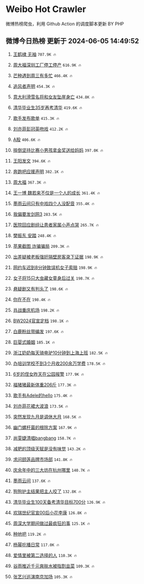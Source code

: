 # Weibo Hot Crawler 



微博热榜爬虫，利用 Github Action 的调度脚本更新 BY PHP 


## 微博今日热榜 更新于 2024-06-05 14:49:52 
1. [王鹤棣 无袖](https://s.weibo.com/weibo?q=%E7%8E%8B%E9%B9%A4%E6%A3%A3%20%E6%97%A0%E8%A2%96&t=31&band_rank=1&Refer=top) `707.9K 🔥` 

1. [周大福深圳工厂停工停产](https://s.weibo.com/weibo?q=%23%E5%91%A8%E5%A4%A7%E7%A6%8F%E6%B7%B1%E5%9C%B3%E5%B7%A5%E5%8E%82%E5%81%9C%E5%B7%A5%E5%81%9C%E4%BA%A7%23&t=31&band_rank=2&Refer=top) `616.9K 🔥` 

1. [芒种遇到周三有多忙](https://s.weibo.com/weibo?q=%23%E8%8A%92%E7%A7%8D%E9%81%87%E5%88%B0%E5%91%A8%E4%B8%89%E6%9C%89%E5%A4%9A%E5%BF%99%23&t=31&band_rank=3&Refer=top) `466.4K 🔥` 

1. [追风者声明](https://s.weibo.com/weibo?q=%23%E8%BF%BD%E9%A3%8E%E8%80%85%E5%A3%B0%E6%98%8E%23&t=31&band_rank=4&Refer=top) `454.3K 🔥` 

1. [意大利滑雪名将和女友坠崖身亡](https://s.weibo.com/weibo?q=%23%E6%84%8F%E5%A4%A7%E5%88%A9%E6%BB%91%E9%9B%AA%E5%90%8D%E5%B0%86%E5%92%8C%E5%A5%B3%E5%8F%8B%E5%9D%A0%E5%B4%96%E8%BA%AB%E4%BA%A1%23&t=31&band_rank=5&Refer=top) `434.8K 🔥` 

1. [清华毕业生35岁再考清华](https://s.weibo.com/weibo?q=%23%E6%B8%85%E5%8D%8E%E6%AF%95%E4%B8%9A%E7%94%9F35%E5%B2%81%E5%86%8D%E8%80%83%E6%B8%85%E5%8D%8E%23&t=31&band_rank=6&Refer=top) `419.6K 🔥` 

1. [歌手发布歌单](https://s.weibo.com/weibo?q=%23%E6%AD%8C%E6%89%8B%E5%8F%91%E5%B8%83%E6%AD%8C%E5%8D%95%23&t=31&band_rank=7&Refer=top) `415.3K 🔥` 

1. [刘亦菲彭冠英吻戏](https://s.weibo.com/weibo?q=%E5%88%98%E4%BA%A6%E8%8F%B2%E5%BD%AD%E5%86%A0%E8%8B%B1%E5%90%BB%E6%88%8F&t=31&band_rank=8&Refer=top) `412.2K 🔥` 

1. [A股](https://s.weibo.com/weibo?q=A%E8%82%A1&t=31&band_rank=9&Refer=top) `406.6K 🔥` 

1. [摔倒坚持比赛小男孩拿金奖送给妈妈](https://s.weibo.com/weibo?q=%23%E6%91%94%E5%80%92%E5%9D%9A%E6%8C%81%E6%AF%94%E8%B5%9B%E5%B0%8F%E7%94%B7%E5%AD%A9%E6%8B%BF%E9%87%91%E5%A5%96%E9%80%81%E7%BB%99%E5%A6%88%E5%A6%88%23&t=31&band_rank=10&Refer=top) `397.0K 🔥` 

1. [王阳发文](https://s.weibo.com/weibo?q=%23%E7%8E%8B%E9%98%B3%E5%8F%91%E6%96%87%23&t=31&band_rank=11&Refer=top) `394.6K 🔥` 

1. [奔跑吧应援声明](https://s.weibo.com/weibo?q=%23%E5%A5%94%E8%B7%91%E5%90%A7%E5%BA%94%E6%8F%B4%E5%A3%B0%E6%98%8E%23&t=31&band_rank=12&Refer=top) `382.1K 🔥` 

1. [周大福](https://s.weibo.com/weibo?q=%E5%91%A8%E5%A4%A7%E7%A6%8F&t=31&band_rank=13&Refer=top) `367.3K 🔥` 

1. [王一博 魏若来不仅是一个人的成长](https://s.weibo.com/weibo?q=%E7%8E%8B%E4%B8%80%E5%8D%9A%20%E9%AD%8F%E8%8B%A5%E6%9D%A5%E4%B8%8D%E4%BB%85%E6%98%AF%E4%B8%80%E4%B8%AA%E4%BA%BA%E7%9A%84%E6%88%90%E9%95%BF&t=31&band_rank=14&Refer=top) `361.4K 🔥` 

1. [墨雨云间只有中戏四个人没配音](https://s.weibo.com/weibo?q=%23%E5%A2%A8%E9%9B%A8%E4%BA%91%E9%97%B4%E5%8F%AA%E6%9C%89%E4%B8%AD%E6%88%8F%E5%9B%9B%E4%B8%AA%E4%BA%BA%E6%B2%A1%E9%85%8D%E9%9F%B3%23&t=31&band_rank=15&Refer=top) `355.4K 🔥` 

1. [我偏要发剑网3](https://s.weibo.com/weibo?q=%23%E6%88%91%E5%81%8F%E8%A6%81%E5%8F%91%E5%89%91%E7%BD%913%23&t=31&band_rank=16&Refer=top) `283.5K 🔥` 

1. [医院回应剧组让患者家属小声点哭](https://s.weibo.com/weibo?q=%23%E5%8C%BB%E9%99%A2%E5%9B%9E%E5%BA%94%E5%89%A7%E7%BB%84%E8%AE%A9%E6%82%A3%E8%80%85%E5%AE%B6%E5%B1%9E%E5%B0%8F%E5%A3%B0%E7%82%B9%E5%93%AD%23&t=31&band_rank=17&Refer=top) `265.7K 🔥` 

1. [樊振东 安踏](https://s.weibo.com/weibo?q=%E6%A8%8A%E6%8C%AF%E4%B8%9C%20%E5%AE%89%E8%B8%8F&t=31&band_rank=18&Refer=top) `248.4K 🔥` 

1. [苹果截图 诈骗骗局](https://s.weibo.com/weibo?q=%E8%8B%B9%E6%9E%9C%E6%88%AA%E5%9B%BE%20%E8%AF%88%E9%AA%97%E9%AA%97%E5%B1%80&t=31&band_rank=19&Refer=top) `209.3K 🔥` 

1. [出差疑被老板强奸隔壁房客录下证据](https://s.weibo.com/weibo?q=%23%E5%87%BA%E5%B7%AE%E7%96%91%E8%A2%AB%E8%80%81%E6%9D%BF%E5%BC%BA%E5%A5%B8%E9%9A%94%E5%A3%81%E6%88%BF%E5%AE%A2%E5%BD%95%E4%B8%8B%E8%AF%81%E6%8D%AE%23&t=31&band_rank=20&Refer=top) `198.9K 🔥` 

1. [网约车迟到8分钟致误机女子索赔](https://s.weibo.com/weibo?q=%23%E7%BD%91%E7%BA%A6%E8%BD%A6%E8%BF%9F%E5%88%B08%E5%88%86%E9%92%9F%E8%87%B4%E8%AF%AF%E6%9C%BA%E5%A5%B3%E5%AD%90%E7%B4%A2%E8%B5%94%23&t=31&band_rank=21&Refer=top) `198.9K 🔥` 

1. [女子将15只大虫藏女童身后过关](https://s.weibo.com/weibo?q=%23%E5%A5%B3%E5%AD%90%E5%B0%8615%E5%8F%AA%E5%A4%A7%E8%99%AB%E8%97%8F%E5%A5%B3%E7%AB%A5%E8%BA%AB%E5%90%8E%E8%BF%87%E5%85%B3%23&t=31&band_rank=22&Refer=top) `198.7K 🔥` 

1. [悬疑剧又有判头了](https://s.weibo.com/weibo?q=%E6%82%AC%E7%96%91%E5%89%A7%E5%8F%88%E6%9C%89%E5%88%A4%E5%A4%B4%E4%BA%86&t=31&band_rank=23&Refer=top) `198.6K 🔥` 

1. [你在不在](https://s.weibo.com/weibo?q=%E4%BD%A0%E5%9C%A8%E4%B8%8D%E5%9C%A8&t=31&band_rank=24&Refer=top) `198.4K 🔥` 

1. [肖战重庆机场](https://s.weibo.com/weibo?q=%23%E8%82%96%E6%88%98%E9%87%8D%E5%BA%86%E6%9C%BA%E5%9C%BA%23&t=31&band_rank=25&Refer=top) `198.2K 🔥` 

1. [BW2024官宣定档](https://s.weibo.com/weibo?q=BW2024%E5%AE%98%E5%AE%A3%E5%AE%9A%E6%A1%A3&t=31&band_rank=26&Refer=top) `198.1K 🔥` 

1. [白鹿粉丝带编发](https://s.weibo.com/weibo?q=%23%E7%99%BD%E9%B9%BF%E7%B2%89%E4%B8%9D%E5%B8%A6%E7%BC%96%E5%8F%91%23&t=31&band_rank=27&Refer=top) `197.6K 🔥` 

1. [巨婴式婚姻](https://s.weibo.com/weibo?q=%23%E5%B7%A8%E5%A9%B4%E5%BC%8F%E5%A9%9A%E5%A7%BB%23&t=31&band_rank=28&Refer=top) `185.1K 🔥` 

1. [浙江奶奶每天骑电驴10分钟到上海上班](https://s.weibo.com/weibo?q=%23%E6%B5%99%E6%B1%9F%E5%A5%B6%E5%A5%B6%E6%AF%8F%E5%A4%A9%E9%AA%91%E7%94%B5%E9%A9%B410%E5%88%86%E9%92%9F%E5%88%B0%E4%B8%8A%E6%B5%B7%E4%B8%8A%E7%8F%AD%23&t=31&band_rank=29&Refer=top) `182.5K 🔥` 

1. [办培训学校不到3个月收200余万学费](https://s.weibo.com/weibo?q=%23%E5%8A%9E%E5%9F%B9%E8%AE%AD%E5%AD%A6%E6%A0%A1%E4%B8%8D%E5%88%B03%E4%B8%AA%E6%9C%88%E6%94%B6200%E4%BD%99%E4%B8%87%E5%AD%A6%E8%B4%B9%23&t=31&band_rank=30&Refer=top) `178.5K 🔥` 

1. [6岁的侄女昨天在公园报警](https://s.weibo.com/weibo?q=6%E5%B2%81%E7%9A%84%E4%BE%84%E5%A5%B3%E6%98%A8%E5%A4%A9%E5%9C%A8%E5%85%AC%E5%9B%AD%E6%8A%A5%E8%AD%A6&t=31&band_rank=31&Refer=top) `177.9K 🔥` 

1. [福猪猪最新体重206斤](https://s.weibo.com/weibo?q=%23%E7%A6%8F%E7%8C%AA%E7%8C%AA%E6%9C%80%E6%96%B0%E4%BD%93%E9%87%8D206%E6%96%A4%23&t=31&band_rank=32&Refer=top) `177.3K 🔥` 

1. [歌手有Adele的hello](https://s.weibo.com/weibo?q=%23%E6%AD%8C%E6%89%8B%E6%9C%89Adele%E7%9A%84hello%23&t=31&band_rank=33&Refer=top) `175.4K 🔥` 

1. [刘亦菲花裙大波浪](https://s.weibo.com/weibo?q=%23%E5%88%98%E4%BA%A6%E8%8F%B2%E8%8A%B1%E8%A3%99%E5%A4%A7%E6%B3%A2%E6%B5%AA%23&t=31&band_rank=34&Refer=top) `173.5K 🔥` 

1. [突然发现九月是调休大月](https://s.weibo.com/weibo?q=%23%E7%AA%81%E7%84%B6%E5%8F%91%E7%8E%B0%E4%B9%9D%E6%9C%88%E6%98%AF%E8%B0%83%E4%BC%91%E5%A4%A7%E6%9C%88%23&t=31&band_rank=35&Refer=top) `168.5K 🔥` 

1. [幽门螺杆菌的根除方案](https://s.weibo.com/weibo?q=%E5%B9%BD%E9%97%A8%E8%9E%BA%E6%9D%86%E8%8F%8C%E7%9A%84%E6%A0%B9%E9%99%A4%E6%96%B9%E6%A1%88&t=31&band_rank=36&Refer=top) `167.9K 🔥` 

1. [尚雯婕清唱bangbang](https://s.weibo.com/weibo?q=%E5%B0%9A%E9%9B%AF%E5%A9%95%E6%B8%85%E5%94%B1bangbang&t=31&band_rank=37&Refer=top) `158.7K 🔥` 

1. [减肥的顶级天赋是没有味觉](https://s.weibo.com/weibo?q=%23%E5%87%8F%E8%82%A5%E7%9A%84%E9%A1%B6%E7%BA%A7%E5%A4%A9%E8%B5%8B%E6%98%AF%E6%B2%A1%E6%9C%89%E5%91%B3%E8%A7%89%23&t=31&band_rank=38&Refer=top) `143.2K 🔥` 

1. [求问颐莲品牌市场部](https://s.weibo.com/weibo?q=%23%E6%B1%82%E9%97%AE%E9%A2%90%E8%8E%B2%E5%93%81%E7%89%8C%E5%B8%82%E5%9C%BA%E9%83%A8%23&t=31&band_rank=39&Refer=top) `141.8K 🔥` 

1. [庆余年中的三大坊在杭州哪里](https://s.weibo.com/weibo?q=%23%E5%BA%86%E4%BD%99%E5%B9%B4%E4%B8%AD%E7%9A%84%E4%B8%89%E5%A4%A7%E5%9D%8A%E5%9C%A8%E6%9D%AD%E5%B7%9E%E5%93%AA%E9%87%8C%23&t=31&band_rank=40&Refer=top) `140.7K 🔥` 

1. [墨雨云间](https://s.weibo.com/weibo?q=%E5%A2%A8%E9%9B%A8%E4%BA%91%E9%97%B4&t=31&band_rank=41&Refer=top) `137.6K 🔥` 

1. [狗狗护主结果把主人咬了](https://s.weibo.com/weibo?q=%23%E7%8B%97%E7%8B%97%E6%8A%A4%E4%B8%BB%E7%BB%93%E6%9E%9C%E6%8A%8A%E4%B8%BB%E4%BA%BA%E5%92%AC%E4%BA%86%23&t=31&band_rank=42&Refer=top) `132.8K 🔥` 

1. [清华毕业生100天备考清华目标700分](https://s.weibo.com/weibo?q=%23%E6%B8%85%E5%8D%8E%E6%AF%95%E4%B8%9A%E7%94%9F100%E5%A4%A9%E5%A4%87%E8%80%83%E6%B8%85%E5%8D%8E%E7%9B%AE%E6%A0%87700%E5%88%86%23&t=31&band_rank=43&Refer=top) `126.9K 🔥` 

1. [欢瑞世纪官宣00后小花李康](https://s.weibo.com/weibo?q=%23%E6%AC%A2%E7%91%9E%E4%B8%96%E7%BA%AA%E5%AE%98%E5%AE%A300%E5%90%8E%E5%B0%8F%E8%8A%B1%E6%9D%8E%E5%BA%B7%23&t=31&band_rank=44&Refer=top) `126.8K 🔥` 

1. [周深大学期间做过最疯狂的事](https://s.weibo.com/weibo?q=%23%E5%91%A8%E6%B7%B1%E5%A4%A7%E5%AD%A6%E6%9C%9F%E9%97%B4%E5%81%9A%E8%BF%87%E6%9C%80%E7%96%AF%E7%8B%82%E7%9A%84%E4%BA%8B%23&t=31&band_rank=45&Refer=top) `125.1K 🔥` 

1. [种地吧](https://s.weibo.com/weibo?q=%E7%A7%8D%E5%9C%B0%E5%90%A7&t=31&band_rank=46&Refer=top) `119.2K 🔥` 

1. [杨幂吃播日常](https://s.weibo.com/weibo?q=%23%E6%9D%A8%E5%B9%82%E5%90%83%E6%92%AD%E6%97%A5%E5%B8%B8%23&t=31&band_rank=47&Refer=top) `117.0K 🔥` 

1. [爱情里被第二选择的人](https://s.weibo.com/weibo?q=%23%E7%88%B1%E6%83%85%E9%87%8C%E8%A2%AB%E7%AC%AC%E4%BA%8C%E9%80%89%E6%8B%A9%E7%9A%84%E4%BA%BA%23&t=31&band_rank=48&Refer=top) `110.3K 🔥` 

1. [谷雨推近千元爽肤水被指割韭菜](https://s.weibo.com/weibo?q=%23%E8%B0%B7%E9%9B%A8%E6%8E%A8%E8%BF%91%E5%8D%83%E5%85%83%E7%88%BD%E8%82%A4%E6%B0%B4%E8%A2%AB%E6%8C%87%E5%89%B2%E9%9F%AD%E8%8F%9C%23&t=31&band_rank=49&Refer=top) `109.3K 🔥` 

1. [张艺兴巡演南京加场](https://s.weibo.com/weibo?q=%23%E5%BC%A0%E8%89%BA%E5%85%B4%E5%B7%A1%E6%BC%94%E5%8D%97%E4%BA%AC%E5%8A%A0%E5%9C%BA%23&t=31&band_rank=50&Refer=top) `105.3K 🔥` 

